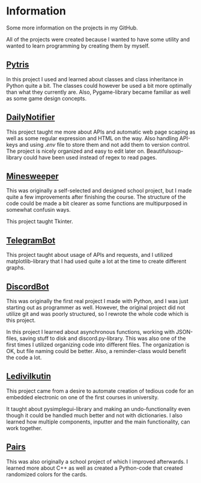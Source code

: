 # Information

Some more information on the projects in my GitHub.

All of the projects were created because I wanted to have some utility and wanted to learn programming by creating them by myself. 

## [Pytris](https://github.com/Tomava/Pytris)

In this project I used and learned about classes and class inheritance in Python quite a bit. The classes could however be used a bit more optimally than what they currently are. Also, Pygame-library became familiar as well as some game design concepts.

## [DailyNotifier](https://github.com/Tomava/DailyNotifier)

This project taught me more about APIs and automatic web page scaping as well as some regular expression and HTML on the way. Also handling API-keys and using *.env* file to store them and not add them to version control. The project is nicely organized and easy to edit later on. Beautifulsoup-library could have been used instead of regex to read pages.

## [Minesweeper](https://github.com/Tomava/Minesweeper)

This was originally a self-selected and designed school project, but I made quite a few improvements after finishing the course. The structure of the code could be made a bit clearer as some functions are multipurposed in somewhat confusin ways. 

This project taught Tkinter.

## [TelegramBot](https://github.com/Tomava/CryptoTrackerBot)

This project taught about usage of APIs and requests, and I utilized matplotlib-library that I had used quite a lot at the time to create different graphs.

## [DiscordBot](https://github.com/Tomava/HelperBot)

This was originally the first real project I made with Python, and I was just starting out as programmer as well. However, the original project did not utilize git and was poorly structured, so I rewrote the whole code which is this project.

In this project I learned about asynchronous functions, working with JSON-files, saving stuff to disk and discord.py-library. This was also one of the first times I utilized organizing code into different files. The organization is OK, but file naming could be better. Also, a reminder-class would benefit the code a lot.

## [Ledivilkutin](https://github.com/Tomava/Ledivilkutin)

This project came from a desire to automate creation of tedious code for an embedded electronic on one of the first courses in university. 

It taught about pysimplegui-library and making an undo-functionality even though it could be handled much better and not with dictionaries. I also learned how multiple components, inputter and the main functionality, can work together.

## [Pairs](https://github.com/Tomava/Pairs_GUI)

This was also originally a school project of which I improved afterwards. I learned more about C++ as well as created a Python-code that created randomized colors for the cards.

